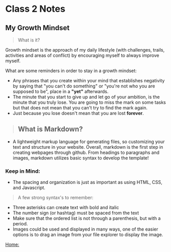 # Class 2 Notes

## My **Growth Mindset**
>What is it?



Growth mindset is the approach of my daily lifestyle (with challenges, trails, activities and areas of conflict) by encouraging myself to always improve myself.

What are some reminders in order to stay in a growth mindset:

- Any phrases that you create within your mind that establishes negativity by saying that "you can't do something" or "you're not who you are supposed to be", place in a **"yet"** afterwards.
- The minute that you start to give up and let go of your ambition, is the minute that you truly lose. You are going to miss the mark on some tasks but that does not mean that you can't try to find the mark again.
- Just because you lose doesn't mean that you are lost **forever**. 

>## What is Markdown? 
- A lightweight markup language for generating files, so customizing your text and structure in your website. Overall, markdown is the first step in creating webpages through github.
From headings to paragraphs and images, markdown utilizes basic syntax to develop the template! 

### Keep in Mind: 
- The spacing and organization is just as important as using HTML, CSS, and Javascript. 

> A few strong syntax's to remember:
- Three asterisks can create text with bold and italic
- The number sign (or hashtag) must be spaced from the text
- Make sure that the ordered list is not through a parenthesis, but with a period.
- Images could be used and displayed in many ways, one of the easier options is to drag an image from your file explorer to display the image. 

[Home:](https://keelen-fisher.github.io/reading-notes/)
